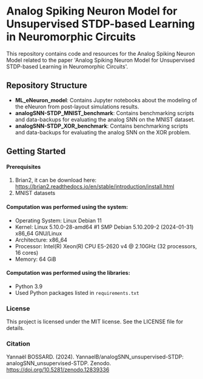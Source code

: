 
# Analog Spiking Neuron Model for Unsupervised STDP-based Learning in Neuromorphic Circuits

This repository contains code and resources for the Analog Spiking Neuron Model related to the paper 'Analog Spiking Neuron Model for Unsupervised STDP-based Learning in Neuromorphic Circuits'.

## Repository Structure

- **ML_eNeuron_model**: Contains Jupyter notebooks about the modeling of the eNeuron from post-layout simulations results.
- **analogSNN-STDP_MNIST_benchmark**:  Contains benchmarking scripts and data-backups for evaluating the analog SNN on the MNIST dataset.
- **analogSNN-STDP_XOR_benchmark**: Contains benchmarking scripts and data-backups for evaluating the analog SNN on the XOR problem.


## Getting Started

#### Prerequisites
1. Brian2, it can be download here: https://brian2.readthedocs.io/en/stable/introduction/install.html
3. MNIST datasets

#### Computation was performed using the system:

- Operating System: Linux Debian 11
- Kernel: Linux 5.10.0-28-amd64 #1 SMP Debian 5.10.209-2 (2024-01-31) x86_64 GNU/Linux
- Architecture: x86_64
- Processor: Intel(R) Xeon(R) CPU E5-2620 v4 @ 2.10GHz (32 processors, 16 cores)
- Memory: 64 GiB

#### Computation was performed using the libraries:

- Python 3.9
- Used Python packages listed in `requirements.txt`


### License
This project is licensed under the MIT license. See the LICENSE file for details.

### Citation
Yannaël BOSSARD. (2024). YannaelB/analogSNN_unsupervised-STDP: analogSNN_unsupervised-STDP. Zenodo. https://doi.org/10.5281/zenodo.12839336
